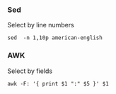### Sed

Select by line numbers
```
sed  -n 1,10p american-english
```


### AWK
Select by fields
```
awk -F: '{ print $1 ":" $5 }' $1
```
